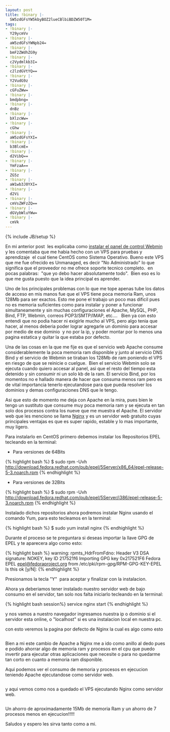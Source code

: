```yaml
---
layout: post
title: !binary |-
  SW5zdGFsYW5kbyBOZ2lueCBlbiBDZW50T1M=
tags:
- !binary |-
  Y29ycmVv
- !binary |-
  aW5zdGFsYWNpb24=
- !binary |-
  bmF2ZWdhZG9y
- !binary |-
  c2Vydmlkb3I=
- !binary |-
  c2lzdGVtYQ==
- !binary |-
  Y2VudG9z
- !binary |-
  cGFuZWw=
- !binary |-
  bmdpbng=
- !binary |-
  dnBz
- !binary |-
  bXlzcWw=
- !binary |-
  cGhw
- !binary |-
  aW5zdGFsYXI=
- !binary |-
  b3BlcmE=
- !binary |-
  d2VibQ==
- !binary |-
  YmFzaA==
- !binary |-
  ZG5z
- !binary |-
  aW1wb3J0YXI=
- !binary |-
  d2Vi
- !binary |-
  cmVsZWFzZQ==
- !binary |-
  dGVybWluYWw=
- !binary |-
  cmVk
---
```

{% include JB/setup %}

En mi anterior post  les explicaba como <a href="http://blog.jam.net.ve/2010/02/16/instalando-webmin-en-centos-debian/" target="_blank">instalar el panel de control Webmin</a> y les comentaba que me habia hecho con un VPS para pruebas y aprendizaje  el cual tiene CentOS como Sistema Operativo. Bueno este VPS que me fue ofrecido es Unmanaged, es decir "No Administrado" lo que significa que el proveedor no me ofrece soporte tecnico completo.  en pocas palabras:  "que yo debo hacer absolutamente todo".  Bien eso es lo que me gusta puesto que la idea principal es aprender.

Uno de los principales problemas con lo que me tope apenas tube los datos de acceso en mis manos fue que el VPS tiene poca memoria Ram, unos 128Mb para ser exactos. Esto me pone el trabajo un poco mas dificil pues no es memoria suficientes como para instalar y poner a funcionar simultaneamente y sin muchas configuraciones el Apache, MySQL, PHP, Bind, FTP, Webmin, correos POP3/SMTP/IMAP, etc....   Bien ya con esto entendi que no podia hacer ni exigirle mucho al VPS, pero algo tenia que hacer, al menos deberia poder lograr agregarle un dominio para accesar por medio de ese dominio  y no por la ip, y poder montar por lo menos una pagina estatica y quitar la que estaba por defecto.

Una de las cosas en la que me fije es que el servicio web Apache consume considerablemente la poca memoria ram disponible y junto al servicio DNS Bind y el servicio de Webmin se tiraban los 128Mb de ram poniendo el VPS en riesgo de que se reinicie o cuelgue.  Bien el servicio Webmin solo se ejecuta cuando quiero accesar al panel, asi que el resto del tiempo esta detenido y sin consumir ni un solo kb de la ram. El servicio Bind, por los momentos no e hallado manera de hacer que consuma menos ram pero es de vital importancia tenerlo ejecutandose para que pueda resolver los dominios y demas configuraciones DNS que le tengo.

Asi que esto de momento me deja con Apache en la mira, pues bien le tengo un sustituto que consume muy poca memoria ram y se ejecuta en tan solo dos procesos contra los nueve que me muestra el Apache. El servidor web que les menciono se llama <a href="http://www.nginx.org/" target="_blank">Nginx</a> y es un servidor web gratuito cuyas principales ventajas es que es super rapido, estable y lo mas importante, muy ligero.

Para instalarlo en CentOS primero debemos instalar los Repositorios EPEL tecleando en la terminal:

- Para versiones de 64Bits

{% highlight bash %}
$ sudo rpm -Uvh http://download.fedora.redhat.com/pub/epel/5Server/x86_64/epel-release-5-3.noarch.rpm
{% endhighlight %}

- Para versiones de 32Bits

{% highlight bash %}
$ sudo rpm -Uvh http://download.fedora.redhat.com/pub/epel/5Server/i386/epel-release-5-3.noarch.rpm
{% endhighlight %}


Instalado dichos repositorios ahora podremos instalar Nginx usando el comando Yum, para esto tecleamos en la terminal:

{% highlight bash %}
$ sudo yum install nginx
{% endhighlight %}

Durante el proceso se te preguntara si deseas importar la llave GPG de EPEL y te aparecera algo como esto:

{% highlight bash %}
warning: rpmts_HdrFromFdno: Header V3 DSA signature: NOKEY, key ID 217521f6 Importing GPG key 0x217521F6 Fedora EPEL epel@fedoraproject.org from /etc/pki/rpm-gpg/RPM-GPG-KEY-EPEL Is this ok [y/N]:
{% endhighlight %}

Presionamos la tecla "Y"  para aceptar y finalizar con la instalacion.

Ahora ya deberiamos tener instalado nuestro servidor web de bajo consumo en el servidor, tan solo nos falta iniciarlo tecleando en la terminal:

{% highlight bash session%}
service nginx start
{% endhighlight %}

y nos vamos a nuestro navegador ingresamos nuestra ip o dominio si el servidor esta online, o "localhost" si es una instalacion local en nuestra pc.

con esto veremos la pagina por defecto de Nginx la cual es algo como esto

<a href="http://imgur.com/N3UNu"><img src="http://i.imgur.com/N3UNul.png" title="Hosted by imgur.com" alt="" /></a>

Bien a mi este cambio de Apache a Nginx me a ido como anillo al dedo pues e podido ahorrar algo de memoria ram y procesos en el cpu que puedo invertir para ejecutar otras aplicaciones que necesite o para no quedarme tan corto en cuanto a memoria ram disponible.

Aqui podemos ver el consumo de memoria y procesos en ejecucion teniendo Apache ejecutandose como servidor web.

<a href="http://imgur.com/z4TUu"><img src="http://i.imgur.com/z4TUu.png" title="Hosted by imgur.com" alt="" /></a>

y aqui vemos como nos a quedado el VPS ejecutando Nginx como servidor web.

<a href="http://imgur.com/VRgUx"><img src="http://i.imgur.com/VRgUx.png" title="Hosted by imgur.com" alt="" /></a>

Un ahorro de aproximadamente 15Mb de memoria Ram y un ahorro de 7 procesos menos en ejecucion!!!!!

Saludos y espero les sirva tanto como a mi.
